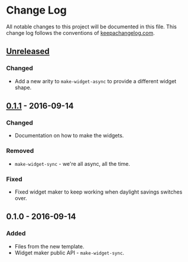 # Change Log
All notable changes to this project will be documented in this file. This change log follows the conventions of [keepachangelog.com](http://keepachangelog.com/).

## [Unreleased]
### Changed
- Add a new arity to `make-widget-async` to provide a different widget shape.

## [0.1.1] - 2016-09-14
### Changed
- Documentation on how to make the widgets.

### Removed
- `make-widget-sync` - we're all async, all the time.

### Fixed
- Fixed widget maker to keep working when daylight savings switches over.

## 0.1.0 - 2016-09-14
### Added
- Files from the new template.
- Widget maker public API - `make-widget-sync`.

[Unreleased]: https://github.com/your-name/spec-messing/compare/0.1.1...HEAD
[0.1.1]: https://github.com/your-name/spec-messing/compare/0.1.0...0.1.1
